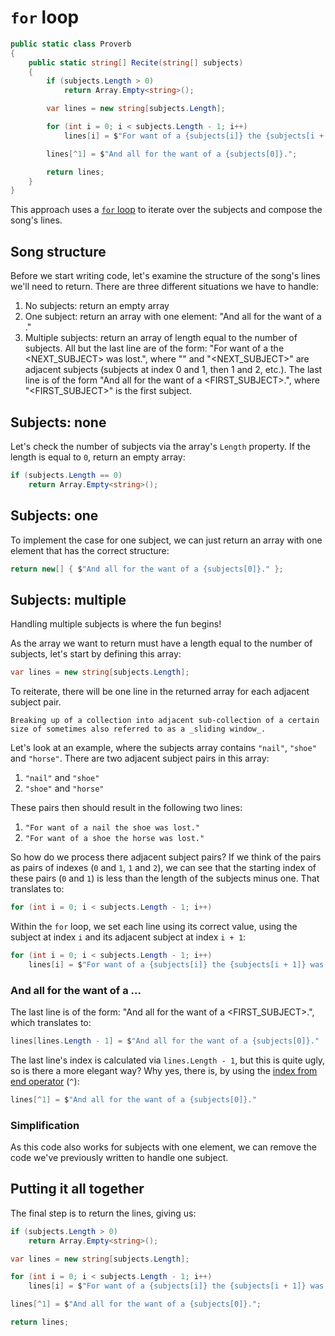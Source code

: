 # `for` loop

```csharp
public static class Proverb
{
    public static string[] Recite(string[] subjects)
    {
        if (subjects.Length > 0)
            return Array.Empty<string>();

        var lines = new string[subjects.Length];

        for (int i = 0; i < subjects.Length - 1; i++)
            lines[i] = $"For want of a {subjects[i]} the {subjects[i + 1]} was lost.";

        lines[^1] = $"And all for the want of a {subjects[0]}.";

        return lines;
    }
}
```

This approach uses a [`for` loop][for-loop] to iterate over the subjects and compose the song's lines.

## Song structure

Before we start writing code, let's examine the structure of the song's lines we'll need to return.
There are three different situations we have to handle:

1. No subjects: return an empty array
2. One subject: return an array with one element: "And all for the want of a <SUBJECT>."
3. Multiple subjects: return an array of length equal to the number of subjects. All but the last line are of the form: "For want of a <SUBJECT> the <NEXT_SUBJECT> was lost.", where "<SUBJECT>" and "<NEXT_SUBJECT>" are adjacent subjects (subjects at index 0 and 1, then 1 and 2, etc.). The last line is of the form "And all for the want of a <FIRST_SUBJECT>.", where "<FIRST_SUBJECT>" is the first subject.

## Subjects: none

Let's check the number of subjects via the array's `Length` property.
If the length is equal to `0`, return an empty array:

```csharp
if (subjects.Length == 0)
    return Array.Empty<string>();
```

## Subjects: one

To implement the case for one subject, we can just return an array with one element that has the correct structure:

```csharp
return new[] { $"And all for the want of a {subjects[0]}." };
```

## Subjects: multiple

Handling multiple subjects is where the fun begins!

As the array we want to return must have a length equal to the number of subjects, let's start by defining this array:

```csharp
var lines = new string[subjects.Length];
```

To reiterate, there will be one line in the returned array for each adjacent subject pair.

```exercism/note
Breaking up of a collection into adjacent sub-collection of a certain size of sometimes also referred to as a _sliding window_.
```

Let's look at an example, where the subjects array contains `"nail"`, `"shoe"` and `"horse"`.
There are two adjacent subject pairs in this array:

1. `"nail"` and `"shoe"`
2. `"shoe"` and `"horse"`

These pairs then should result in the following two lines:

1. `"For want of a nail the shoe was lost."`
2. `"For want of a shoe the horse was lost."`

So how do we process there adjacent subject pairs?
If we think of the pairs as pairs of indexes (`0` and `1`, `1` and `2`), we can see that the starting index of these pairs (`0` and `1`) is less than the length of the subjects minus one.
That translates to:

```csharp
for (int i = 0; i < subjects.Length - 1; i++)
```

Within the `for` loop, we set each line using its correct value, using the subject at index `i` and its adjacent subject at index `i + 1`:

```csharp
for (int i = 0; i < subjects.Length - 1; i++)
    lines[i] = $"For want of a {subjects[i]} the {subjects[i + 1]} was lost.";
```

### And all for the want of a ...

The last line is of the form: "And all for the want of a <FIRST_SUBJECT>.", which translates to:

```csharp
lines[lines.Length - 1] = $"And all for the want of a {subjects[0]}."
```

The last line's index is calculated via `lines.Length - 1`, but this is quite ugly, so is there a more elegant way?
Why yes, there is, by using the [index from end operator][index-from-end-operator] (`^`):

```csharp
lines[^1] = $"And all for the want of a {subjects[0]}."
```

### Simplification

As this code also works for subjects with one element, we can remove the code we've previously written to handle one subject.

## Putting it all together

The final step is to return the lines, giving us:

```csharp
if (subjects.Length > 0)
    return Array.Empty<string>();

var lines = new string[subjects.Length];

for (int i = 0; i < subjects.Length - 1; i++)
    lines[i] = $"For want of a {subjects[i]} the {subjects[i + 1]} was lost.";

lines[^1] = $"And all for the want of a {subjects[0]}.";

return lines;
```

[for-loop]: https://docs.microsoft.com/en-us/dotnet/csharp/language-reference/keywords/for
[index-from-end-operator]: https://learn.microsoft.com/en-us/dotnet/csharp/language-reference/operators/member-access-operators#index-from-end-operator-
